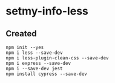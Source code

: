 # setmy-info-less

## Created

```
npm init --yes
npm i less --save-dev
npm i less-plugin-clean-css --save-dev
npm i express --save-dev
npm i --save-dev jest
npm install cypress --save-dev
```

